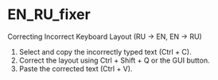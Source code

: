 # EN_RU_fixer

Correcting Incorrect Keyboard Layout (RU → EN, EN → RU)

1.	Select and copy the incorrectly typed text (Ctrl + C).
2.	Correct the layout using Ctrl + Shift + Q or the GUI button.
3.	Paste the corrected text (Ctrl + V).
